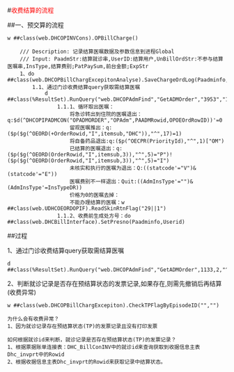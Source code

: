 #<font color=red>收费结算的流程</font>



##一、预交算的流程

	w ##class(web.DHCOPINVCons).OPBillCharge()

		/// Description: 记录结算医嘱数据及参数信息到进程Global
		/// Input: PaadmStr:结算就诊串,UserID:结算用户,UnBillOrdStr:不参与结算医嘱串,InsType,结算费别;PatPaySum,前台金额;ExpStr
		1、do ##class(web.DHCOPBillChargExcepitonAnalyse).SaveChargeOrdLog(Paadminfo,Userid,UnBillOrdStr,Instype,PatPaySum,ExpStr)
			1.1、通过门诊收费结算query获取需结算医嘱 
				d ##class(%ResultSet).RunQuery("web.DHCOPAdmFind","GetADMOrder","3953","1","^3547||5^3547||7^","4","120")
					1.1.1、循环取出医嘱：
						将急诊转出到住院的医嘱退出：q:$d(^DHCOPIPADMCON("OPADMORDER","OPAdm",PAADMRowid,OPOEOrdRowID))'=0
						留观医嘱推出：q:($p($g(^OEORD(+OrderRowid,"I",itemsub,"DHC")),"^",17)=1)
						将自备药品退出:q:($p(^OECPR(PriorityId),"^",1)["OM")
						已结算的医嘱退出：q:($p($g(^OEORD(OrderRowid,"I",itemsub,3)),"^",5)="P")!($p($g(^OEORD(OrderRowid,"I",itemsub,3)),"^",5)="I")
						未核实和执行的医嘱为退出：Q:((statcode'="V")&(statcode'="E"))
						医嘱费别不一样退出：Quit:((AdmInsType'="")&(AdmInsType'=InsTypeDR))
						价格为0的医嘱去掉：
						不能办理结算的医嘱：w ##class(web.UDHCOEORDOPIF).ReadSkinRtnFlag("29||1")
					1.1.2、收费前生成处方号：do ##class(web.DHCBillInterface).SetPresno(Paadminfo,Userid)
					
							
			


##过程

1、通过门诊收费结算query获取需结算医嘱

	d ##class(%ResultSet).RunQuery("web.DHCOPAdmFind","GetADMOrder",1133,2,"^^",6,231)


2、判断就诊记录是否存在预结算状态的发票记录,如果存在,则需先撤销后再结算(收费异常)

	w ##class(web.DHCOPBillChargExcepiton).CheckTPFlagByEpisodeID("","")
	
	为什么会有收费异常？
	1、因为就诊记录存在预结算状态(TP)的发票记录且没有打印发票

	如何根据就诊id来判断，就诊记录是否存在预结算状态(TP)的发票记录？
	1、根据票据账单连接表：DHC_BillConINV中的就诊id来查询获取到收据信息主表Dhc_invprt中的Rowid
	2、根据收据信息主表Dhc_invprt的Rowid来获取记录中结算状态。